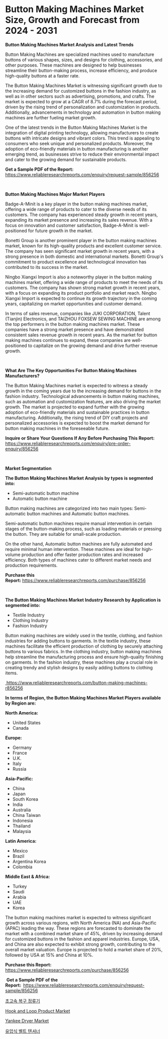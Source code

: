 <p><h1>Button Making Machines Market Size, Growth and Forecast from 2024 - 2031</h1></p><p><strong>Button Making Machines Market Analysis and Latest Trends</strong></p>
<p><p>Button Making Machines are specialized machines used to manufacture buttons of various shapes, sizes, and designs for clothing, accessories, and other purposes. These machines are designed to help businesses streamline their button-making process, increase efficiency, and produce high-quality buttons at a faster rate.</p><p>The Button Making Machines Market is witnessing significant growth due to the increasing demand for customized buttons in the fashion industry, as well as in other sectors such as advertising, promotions, and crafts. The market is expected to grow at a CAGR of 8.7% during the forecast period, driven by the rising trend of personalization and customization in products. Additionally, advancements in technology and automation in button making machines are further fueling market growth.</p><p>One of the latest trends in the Button Making Machines Market is the integration of digital printing technology, allowing manufacturers to create buttons with intricate designs and vibrant colors. This trend is appealing to consumers who seek unique and personalized products. Moreover, the adoption of eco-friendly materials in button manufacturing is another emerging trend, as businesses strive to reduce their environmental impact and cater to the growing demand for sustainable products.</p></p>
<p><strong>Get a Sample PDF of the Report:&nbsp;</strong> <a href="https://www.reliableresearchreports.com/enquiry/request-sample/856256">https://www.reliableresearchreports.com/enquiry/request-sample/856256</a></p>
<p>&nbsp;</p>
<p><strong>Button Making Machines Major Market Players</strong></p>
<p><p>Badge-A-Minit is a key player in the button making machines market, offering a wide range of products to cater to the diverse needs of its customers. The company has experienced steady growth in recent years, expanding its market presence and increasing its sales revenue. With a focus on innovation and customer satisfaction, Badge-A-Minit is well-positioned for future growth in the market.</p><p>Bonetti Group is another prominent player in the button making machines market, known for its high-quality products and excellent customer service. The company has seen significant market growth in recent years, with a strong presence in both domestic and international markets. Bonetti Group's commitment to product excellence and technological innovation has contributed to its success in the market.</p><p>Ningbo Xiangxi Import is also a noteworthy player in the button making machines market, offering a wide range of products to meet the needs of its customers. The company has shown strong market growth in recent years, with a focus on expanding its product portfolio and market reach. Ningbo Xiangxi Import is expected to continue its growth trajectory in the coming years, capitalizing on market opportunities and customer demand.</p><p>In terms of sales revenue, companies like JUKI CORPORATION, Talent (Tianjin) Electronics, and TAIZHOU FOXSEW SEWING MACHINE are among the top performers in the button making machines market. These companies have a strong market presence and have demonstrated consistent sales revenue growth in recent years. As the market for button making machines continues to expand, these companies are well-positioned to capitalize on the growing demand and drive further revenue growth.</p></p>
<p>&nbsp;</p>
<p><strong>What Are The Key Opportunities For Button Making Machines Manufacturers?</strong></p>
<p><p>The Button Making Machines market is expected to witness a steady growth in the coming years due to the increasing demand for buttons in the fashion industry. Technological advancements in button making machines, such as automation and customization features, are also driving the market growth. The market is projected to expand further with the growing adoption of eco-friendly materials and sustainable practices in button manufacturing. Additionally, the rising trend of DIY craft projects and personalized accessories is expected to boost the market demand for button making machines in the foreseeable future.</p></p>
<p><strong>Inquire or Share Your Questions If Any Before Purchasing This Report:</strong> <a href="https://www.reliableresearchreports.com/enquiry/pre-order-enquiry/856256">https://www.reliableresearchreports.com/enquiry/pre-order-enquiry/856256</a></p>
<p>&nbsp;</p>
<p><strong>Market Segmentation</strong></p>
<p><strong>The Button Making Machines Market Analysis by types is segmented into:</strong></p>
<p><ul><li>Semi-automatic button machine</li><li>Automatic button machine</li></ul></p>
<p><p>Button making machines are categorized into two main types: Semi-automatic button machines and Automatic button machines. </p><p>Semi-automatic button machines require manual intervention in certain stages of the button-making process, such as loading materials or pressing the button. They are suitable for small-scale production. </p><p>On the other hand, Automatic button machines are fully automated and require minimal human intervention. These machines are ideal for high-volume production and offer faster production rates and increased efficiency. Both types of machines cater to different market needs and production requirements.</p></p>
<p><strong>Purchase this Report:&nbsp;</strong><a href="https://www.reliableresearchreports.com/purchase/856256">https://www.reliableresearchreports.com/purchase/856256</a></p>
<p>&nbsp;</p>
<p><strong>The Button Making Machines Market Industry Research by Application is segmented into:</strong></p>
<p><ul><li>Textile Industry</li><li>Clothing Industry</li><li>Fashion Industry</li></ul></p>
<p><p>Button making machines are widely used in the textile, clothing, and fashion industries for adding buttons to garments. In the textile industry, these machines facilitate the efficient production of clothing by securely attaching buttons to various fabrics. In the clothing industry, button making machines help streamline the manufacturing process and ensure high-quality finishing on garments. In the fashion industry, these machines play a crucial role in creating trendy and stylish designs by easily adding buttons to clothing items.</p></p>
<p><a href="https://www.reliableresearchreports.com/button-making-machines-r856256">&nbsp;https://www.reliableresearchreports.com/button-making-machines-r856256</a></p>
<p><strong>In terms of Region, the Button Making Machines Market Players available by Region are:</strong></p>
<p>
    <p> <strong> North America: </strong>
        <ul>
            <li>United States</li>
            <li>Canada</li>
        </ul>
        </p> 
    <p> <strong> Europe: </strong>
        <ul>
            <li>Germany</li>
            <li>France</li>
            <li>U.K.</li>
            <li>Italy</li>
            <li>Russia</li>
        </ul>
        </p> 
    <p> <strong> Asia-Pacific: </strong>
        <ul>
            <li>China</li>
            <li>Japan</li>
            <li>South Korea</li>
            <li>India</li>
            <li>Australia</li>
            <li>China Taiwan</li>
            <li>Indonesia</li>
            <li>Thailand</li>
            <li>Malaysia</li>
        </ul>
        </p> 
    <p> <strong> Latin America: </strong>
        <ul>
            <li>Mexico</li>
            <li>Brazil</li>
            <li>Argentina Korea</li>
            <li>Colombia</li>
        </ul>
        </p> 
    <p> <strong> Middle East & Africa: </strong>
        <ul>
            <li>Turkey</li>
            <li>Saudi</li>
            <li>Arabia</li>
            <li>UAE</li>
            <li>Korea</li>
        </ul>
    </p>
    </p>
<p><p>The button making machines market is expected to witness significant growth across various regions, with North America (NA) and Asia-Pacific (APAC) leading the way. These regions are forecasted to dominate the market with a combined market share of 45%, driven by increasing demand for customized buttons in the fashion and apparel industries. Europe, USA, and China are also expected to exhibit strong growth, contributing to the overall market valuation. Europe is projected to hold a market share of 20%, followed by USA at 15% and China at 10%.</p></p>
<p><strong>Purchase this Report: </strong><a href="https://www.reliableresearchreports.com/purchase/856256">https://www.reliableresearchreports.com/purchase/856256</a></p>
<p>&nbsp;<strong>Get a Sample PDF of the Report:&nbsp;&nbsp;</strong><a href="https://www.reliableresearchreports.com/enquiry/request-sample/856256">https://www.reliableresearchreports.com/enquiry/request-sample/856256</a></p>
<p><strong></strong></p>
<p><p><a href="https://github.com/LanceOlsotn8978/Market-Research-Report-List-1/blob/main/457240020550.md">초고속 복구 정류기</a></p><p><a href="https://github.com/nicoletavirag/Market-Research-Report-List-2/blob/main/hook-and-loop-product-market.md">Hook and Loop Product Market</a></p><p><a href="https://github.com/redneck06/Market-Research-Report-List-2/blob/main/yankee-dryer-market.md">Yankee Dryer Market</a></p><p><a href="https://medium.com/@rowedrowe/%EC%9C%A0%EC%95%95-%EB%B2%A8%ED%8A%B8-%ED%85%90%EC%85%94%EB%84%88-%EC%8B%9C%EC%9E%A5-%EA%B7%9C%EB%AA%A8-%EC%8B%9C%EC%9E%A5-%EC%A0%84%EB%A7%9D-%EB%B0%8F-%EC%8B%9C%EC%9E%A5-%EC%98%88%EC%B8%A1-2024%EB%85%84%EB%B6%80%ED%84%B0-2031%EB%85%84%EA%B9%8C%EC%A7%80-2d0cbc94affe">유압식 벨트 텐셔너</a></p></p>